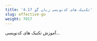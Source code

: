 ```yaml
---
title: '4.17 تکنیک های کدنویسی زبان گو'
slug: effective-go
weight: 7017
---
```


آموزش تکنیک های کدنویسی...